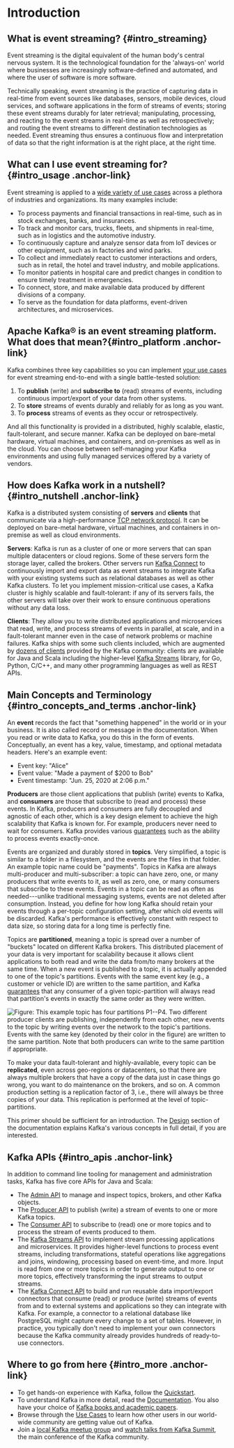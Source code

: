 # Introduction

## What is event streaming? {#intro_streaming}

Event streaming is the digital equivalent of the human body\'s central
nervous system. It is the technological foundation for the \'always-on\'
world where businesses are increasingly software-defined and automated,
and where the user of software is more software.

Technically speaking, event streaming is the practice of capturing data
in real-time from event sources like databases, sensors, mobile devices,
cloud services, and software applications in the form of streams of
events; storing these event streams durably for later retrieval;
manipulating, processing, and reacting to the event streams in real-time
as well as retrospectively; and routing the event streams to different
destination technologies as needed. Event streaming thus ensures a
continuous flow and interpretation of data so that the right information
is at the right place, at the right time.

## What can I use event streaming for? {#intro_usage .anchor-link}

Event streaming is applied to a [wide variety of use cases](/powered-by)
across a plethora of industries and organizations. Its many examples
include:

-   To process payments and financial transactions in real-time, such as
    in stock exchanges, banks, and insurances.
-   To track and monitor cars, trucks, fleets, and shipments in
    real-time, such as in logistics and the automotive industry.
-   To continuously capture and analyze sensor data from IoT devices or
    other equipment, such as in factories and wind parks.
-   To collect and immediately react to customer interactions and
    orders, such as in retail, the hotel and travel industry, and mobile
    applications.
-   To monitor patients in hospital care and predict changes in
    condition to ensure timely treatment in emergencies.
-   To connect, store, and make available data produced by different
    divisions of a company.
-   To serve as the foundation for data platforms, event-driven
    architectures, and microservices.

## Apache Kafka® is an event streaming platform. What does that mean?{#intro_platform .anchor-link}

Kafka combines three key capabilities so you can implement [your use
cases](/powered-by) for event streaming end-to-end with a single
battle-tested solution:

1.  To **publish** (write) and **subscribe to** (read) streams of
    events, including continuous import/export of your data from other
    systems.
2.  To **store** streams of events durably and reliably for as long as
    you want.
3.  To **process** streams of events as they occur or retrospectively.

And all this functionality is provided in a distributed, highly
scalable, elastic, fault-tolerant, and secure manner. Kafka can be
deployed on bare-metal hardware, virtual machines, and containers, and
on-premises as well as in the cloud. You can choose between
self-managing your Kafka environments and using fully managed services
offered by a variety of vendors.

## How does Kafka work in a nutshell? {#intro_nutshell .anchor-link}

Kafka is a distributed system consisting of **servers** and **clients**
that communicate via a high-performance [TCP network
protocol](/protocol.html). It can be deployed on bare-metal hardware,
virtual machines, and containers in on-premise as well as cloud
environments.

**Servers**: Kafka is run as a cluster of one or more servers that can
span multiple datacenters or cloud regions. Some of these servers form
the storage layer, called the brokers. Other servers run [Kafka
Connect](/documentation/#connect) to continuously import and export data
as event streams to integrate Kafka with your existing systems such as
relational databases as well as other Kafka clusters. To let you
implement mission-critical use cases, a Kafka cluster is highly scalable
and fault-tolerant: if any of its servers fails, the other servers will
take over their work to ensure continuous operations without any data
loss.

**Clients**: They allow you to write distributed applications and
microservices that read, write, and process streams of events in
parallel, at scale, and in a fault-tolerant manner even in the case of
network problems or machine failures. Kafka ships with some such clients
included, which are augmented by [dozens of
clients](https://cwiki.apache.org/confluence/display/KAFKA/Clients)
provided by the Kafka community: clients are available for Java and
Scala including the higher-level [Kafka
Streams](/documentation/streams/) library, for Go, Python, C/C++, and
many other programming languages as well as REST APIs.

## Main Concepts and Terminology {#intro_concepts_and_terms .anchor-link}

An **event** records the fact that \"something happened\" in the world
or in your business. It is also called record or message in the
documentation. When you read or write data to Kafka, you do this in the
form of events. Conceptually, an event has a key, value, timestamp, and
optional metadata headers. Here\'s an example event:

-   Event key: \"Alice\"
-   Event value: \"Made a payment of \$200 to Bob\"
-   Event timestamp: \"Jun. 25, 2020 at 2:06 p.m.\"

**Producers** are those client applications that publish (write) events
to Kafka, and **consumers** are those that subscribe to (read and
process) these events. In Kafka, producers and consumers are fully
decoupled and agnostic of each other, which is a key design element to
achieve the high scalability that Kafka is known for. For example,
producers never need to wait for consumers. Kafka provides various
[guarantees](/documentation/#semantics) such as the ability to process
events exactly-once.

Events are organized and durably stored in **topics**. Very simplified,
a topic is similar to a folder in a filesystem, and the events are the
files in that folder. An example topic name could be \"payments\".
Topics in Kafka are always multi-producer and multi-subscriber: a topic
can have zero, one, or many producers that write events to it, as well
as zero, one, or many consumers that subscribe to these events. Events
in a topic can be read as often as needed---unlike traditional messaging
systems, events are not deleted after consumption. Instead, you define
for how long Kafka should retain your events through a per-topic
configuration setting, after which old events will be discarded.
Kafka\'s performance is effectively constant with respect to data size,
so storing data for a long time is perfectly fine.

Topics are **partitioned**, meaning a topic is spread over a number of
\"buckets\" located on different Kafka brokers. This distributed
placement of your data is very important for scalability because it
allows client applications to both read and write the data from/to many
brokers at the same time. When a new event is published to a topic, it
is actually appended to one of the topic\'s partitions. Events with the
same event key (e.g., a customer or vehicle ID) are written to the same
partition, and Kafka [guarantees](/documentation/#semantics) that any
consumer of a given topic-partition will always read that partition\'s
events in exactly the same order as they were written.

![Figure: This example topic has four partitions P1--P4. Two different
producer clients are publishing, independently from each other, new
events to the topic by writing events over the network to the topic\'s
partitions. Events with the same key (denoted by their color in the
figure) are written to the same partition. Note that both producers can
write to the same partition if
appropriate.](/documentation/images/streams-and-tables-p1_p4.png)

To make your data fault-tolerant and highly-available, every topic can
be **replicated**, even across geo-regions or datacenters, so that there
are always multiple brokers that have a copy of the data just in case
things go wrong, you want to do maintenance on the brokers, and so on. A
common production setting is a replication factor of 3, i.e., there will
always be three copies of your data. This replication is performed at
the level of topic-partitions.

This primer should be sufficient for an introduction. The
[Design](/documentation/#design) section of the documentation explains
Kafka\'s various concepts in full detail, if you are interested.

## Kafka APIs {#intro_apis .anchor-link}

In addition to command line tooling for management and administration
tasks, Kafka has five core APIs for Java and Scala:

-   The [Admin API](/documentation.html#adminapi) to manage and inspect
    topics, brokers, and other Kafka objects.
-   The [Producer API](/documentation.html#producerapi) to publish
    (write) a stream of events to one or more Kafka topics.
-   The [Consumer API](/documentation.html#consumerapi) to subscribe to
    (read) one or more topics and to process the stream of events
    produced to them.
-   The [Kafka Streams API](/documentation/streams) to implement stream
    processing applications and microservices. It provides higher-level
    functions to process event streams, including transformations,
    stateful operations like aggregations and joins, windowing,
    processing based on event-time, and more. Input is read from one or
    more topics in order to generate output to one or more topics,
    effectively transforming the input streams to output streams.
-   The [Kafka Connect API](/documentation.html#connect) to build and
    run reusable data import/export connectors that consume (read) or
    produce (write) streams of events from and to external systems and
    applications so they can integrate with Kafka. For example, a
    connector to a relational database like PostgreSQL might capture
    every change to a set of tables. However, in practice, you typically
    don\'t need to implement your own connectors because the Kafka
    community already provides hundreds of ready-to-use connectors.

## Where to go from here {#intro_more .anchor-link}

-   To get hands-on experience with Kafka, follow the
    [Quickstart](/quickstart).
-   To understand Kafka in more detail, read the
    [Documentation](/documentation/). You also have your choice of
    [Kafka books and academic papers](/books-and-papers).
-   Browse through the [Use Cases](/powered-by) to learn how other users
    in our world-wide community are getting value out of Kafka.
-   Join a [local Kafka meetup group](/events) and [watch talks from
    Kafka Summit](https://kafka-summit.org/past-events/), the main
    conference of the Kafka community.

